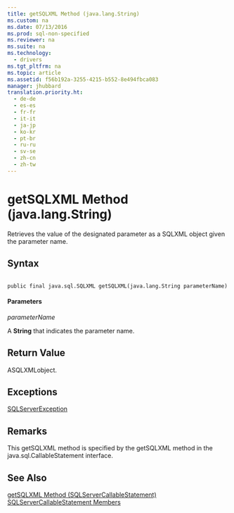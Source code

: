 ```yaml
---
title: getSQLXML Method (java.lang.String)
ms.custom: na
ms.date: 07/13/2016
ms.prod: sql-non-specified
ms.reviewer: na
ms.suite: na
ms.technology: 
  - drivers
ms.tgt_pltfrm: na
ms.topic: article
ms.assetid: f56b192a-3255-4215-b552-8e494fbca083
manager: jhubbard
translation.priority.ht: 
  - de-de
  - es-es
  - fr-fr
  - it-it
  - ja-jp
  - ko-kr
  - pt-br
  - ru-ru
  - sv-se
  - zh-cn
  - zh-tw
---
```

# getSQLXML Method (java.lang.String)
  Retrieves the value of the designated parameter as a SQLXML object given the parameter name.  
  
## Syntax  
  
```  
  
public final java.sql.SQLXML getSQLXML(java.lang.String parameterName)  
```  
  
#### Parameters  
 *parameterName*  
  
 A **String** that indicates the parameter name.  
  
## Return Value  
 ASQLXMLobject.  
  
## Exceptions  
 [SQLServerException](../content/SQLServerException-Class.md)  
  
## Remarks  
 This getSQLXML method is specified by the getSQLXML method in the java.sql.CallableStatement interface.  
  
## See Also  
 [getSQLXML Method &#40;SQLServerCallableStatement&#41;](../content/getSQLXML-Method--SQLServerCallableStatement-.md)   
 [SQLServerCallableStatement Members](../content/SQLServerCallableStatement-Members.md)  
  
  